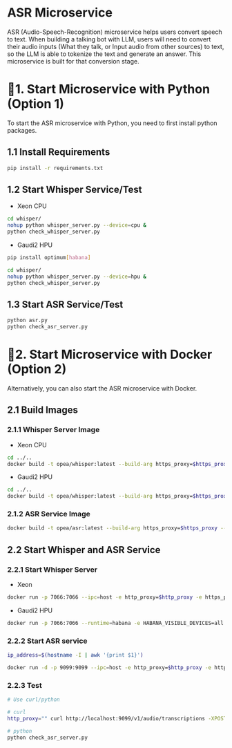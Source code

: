 # ASR Microservice

ASR (Audio-Speech-Recognition) microservice helps users convert speech to text. When building a talking bot with LLM, users will need to convert their audio inputs (What they talk, or Input audio from other sources) to text, so the LLM is able to tokenize the text and generate an answer. This microservice is built for that conversion stage.

# 🚀1. Start Microservice with Python (Option 1)

To start the ASR microservice with Python, you need to first install python packages.

## 1.1 Install Requirements

```bash
pip install -r requirements.txt
```

## 1.2 Start Whisper Service/Test

- Xeon CPU

```bash
cd whisper/
nohup python whisper_server.py --device=cpu &
python check_whisper_server.py
```

- Gaudi2 HPU

```bash
pip install optimum[habana]

cd whisper/
nohup python whisper_server.py --device=hpu &
python check_whisper_server.py
```

## 1.3 Start ASR Service/Test

```bash
python asr.py
python check_asr_server.py
```

# 🚀2. Start Microservice with Docker (Option 2)

Alternatively, you can also start the ASR microservice with Docker.

## 2.1 Build Images

### 2.1.1 Whisper Server Image

- Xeon CPU

```bash
cd ../..
docker build -t opea/whisper:latest --build-arg https_proxy=$https_proxy --build-arg http_proxy=$http_proxy -f comps/asr/whisper/Dockerfile .
```

- Gaudi2 HPU

```bash
cd ../..
docker build -t opea/whisper:latest --build-arg https_proxy=$https_proxy --build-arg http_proxy=$http_proxy -f comps/asr/whisper/Dockerfile_hpu .
```

### 2.1.2 ASR Service Image

```bash
docker build -t opea/asr:latest --build-arg https_proxy=$https_proxy --build-arg http_proxy=$http_proxy -f comps/asr/Dockerfile .
```

## 2.2 Start Whisper and ASR Service

### 2.2.1 Start Whisper Server

- Xeon

```bash
docker run -p 7066:7066 --ipc=host -e http_proxy=$http_proxy -e https_proxy=$https_proxy opea/whisper:latest
```

- Gaudi2 HPU

```bash
docker run -p 7066:7066 --runtime=habana -e HABANA_VISIBLE_DEVICES=all -e OMPI_MCA_btl_vader_single_copy_mechanism=none --cap-add=sys_nice --ipc=host -e http_proxy=$http_proxy -e https_proxy=$https_proxy opea/whisper:latest
```

### 2.2.2 Start ASR service

```bash
ip_address=$(hostname -I | awk '{print $1}')

docker run -d -p 9099:9099 --ipc=host -e http_proxy=$http_proxy -e https_proxy=$https_proxy -e ASR_ENDPOINT=http://$ip_address:7066 opea/asr:latest
```

### 2.2.3 Test

```bash
# Use curl/python

# curl
http_proxy="" curl http://localhost:9099/v1/audio/transcriptions -XPOST -d '{"byte_str": "UklGRigAAABXQVZFZm10IBIAAAABAAEARKwAAIhYAQACABAAAABkYXRhAgAAAAEA"}' -H 'Content-Type: application/json'

# python
python check_asr_server.py
```
